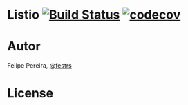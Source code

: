 # Listio  [![Build Status](https://travis-ci.org/festrs/ListIO.svg?branch=master)](https://travis-ci.org/festrs/ListIO) [![codecov](https://codecov.io/gh/festrs/ListIO/branch/master/graph/badge.svg?token=VFTvj14pVL)](https://codecov.io/gh/festrs/ListIO)

# Autor

Felipe Pereira, [@festrs](https://github.com/festrs)

# License


